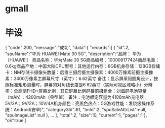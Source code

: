 # gmall

# 毕设

{
    "code":200,
    "message":"成功",
    "data":{
        "records":[
            {
                "id":2,
                "spuName":"华为 HUAWEI Mate 30 5G",
                "description":"品牌： 华为（HUAWEI） 商品名称：华为Mate 30 5G商品编号：100009177424商品毛重：0.6kg商品产地：中国大陆CPU型号：其他运行内存：8GB机身存储：128GB存储卡：NM存储卡摄像头数量：后置三摄后摄主摄像素：4000万像素前摄主摄像素：2400万像素主屏幕尺寸（英寸）：6.62英寸 备注：显示屏采用圆角设计，按照标准矩形测量时，屏幕的对角线长度是6.62英寸（实际可视区域略小）分辨率：全高清FHD+屏幕比例：其它屏幕比例屏幕前摄组合：刘海屏电池容量（mAh）：4200mAh（典型值） 备注：电池额定容量为4100mAh充电器：5V/2A；9V/2A；10V/4A机身颜色：亮黑色热点：5G游戏性能：发烧级操作系统：Android(安卓)",
                "category3Id":61,
                "tmId":2,
                "spuSaleAttrList":null,
                "spuImageList":null
            },
            …
        ],
        "total":2,
        "size":10,
        "current":1,
        "pages":1
    },
    "ok":true
}
